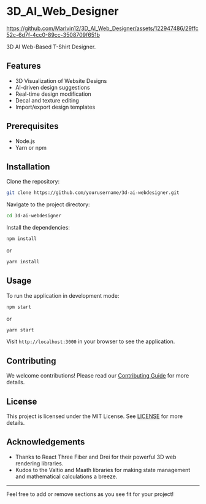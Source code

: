 # 3D_AI_Web_Designer

https://github.com/Marlvin12/3D_AI_Web_Designer/assets/122947486/29ffc52c-6d7f-4cc0-89cc-3508709f651b



3D AI Web-Based T-Shirt Designer.

## Features

- 3D Visualization of Website Designs
- AI-driven design suggestions
- Real-time design modification
- Decal and texture editing
- Import/export design templates

## Prerequisites

- Node.js
- Yarn or npm

## Installation

Clone the repository:

```bash
git clone https://github.com/yourusername/3d-ai-webdesigner.git
```

Navigate to the project directory:

```bash
cd 3d-ai-webdesigner
```

Install the dependencies:

```bash
npm install
```

or

```bash
yarn install
```

## Usage

To run the application in development mode:

```bash
npm start
```

or

```bash
yarn start
```

Visit `http://localhost:3000` in your browser to see the application.

## Contributing

We welcome contributions! Please read our [Contributing Guide](CONTRIBUTING.md) for more details.

## License

This project is licensed under the MIT License. See [LICENSE](LICENSE) for more details.

## Acknowledgements

- Thanks to React Three Fiber and Drei for their powerful 3D web rendering libraries.
- Kudos to the Valtio and Maath libraries for making state management and mathematical calculations a breeze.

---

Feel free to add or remove sections as you see fit for your project!
